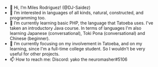 - 👋 Hi, I’m Miles Rodriguez! (@DJ-Saidez)
- 👀 I’m interested in languages of all kinds, natural, constructed, and programming too.
- 🌱 I’m currently learning basic PHP, the language that Tatoeba uses. I've taken an introductory Java course. In terms of languages I'm also learning Japanese (conversational), Toki Pona (conversational) and Chinese (beginner).
- 💞️ I’m currently focusing on my involvement in Tatoeba, and on my learning, since I'm a full-time college student. So I wouldn't be very useful for other projects.
- 📫 How to reach me: Discord: yako the neuromasher#5106

<!---
DJ-Saidez/DJ-Saidez is a ✨ special ✨ repository because its `README.md` (this file) appears on your GitHub profile.
You can click the Preview link to take a look at your changes.
--->
